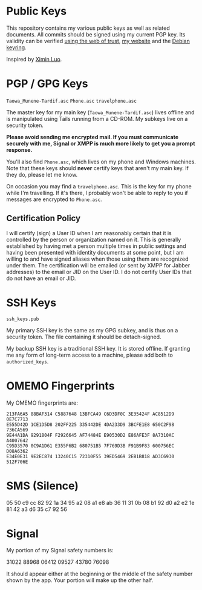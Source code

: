 # Public Keys

This repository contains my various public keys as well as related
documents. All commits should be signed using my current PGP key.
Its validity can be verified [using the web of trust](https://pgp.cs.uu.nl/),
[my website](https://taowa.ca/key.asc) and the
[Debian keyring](https://keyring.debian.org/).


Inspired by [Ximin Luo](https://github.com/infinity0/pubkeys).


# PGP / GPG Keys
`Taowa_Munene-Tardif.asc`
`Phone.asc`
`travelphone.asc`

The master key for my main key (`Taowa_Munene-Tardif.asc`) lives
offline and is manipulated using Tails running from a CD-ROM.
My subkeys live on a security token.

**Please avoid sending me encrypted mail. If you must communicate
securely with me, Signal or XMPP is much more likely to get you a 
prompt response.**

You'll also find `Phone.asc`, which lives on my phone and Windows
machines. Note that these keys should **never** certify keys that
aren't my main key. If they do, please let me know.

On occasion you may find a `travelphone.asc`. This is the key for my
phone while I'm travelling. If it's there, I probably won't be able to
reply to you if messages are encrypted to `Phone.asc`.

## Certification Policy
I will certify (sign) a User ID when I am reasonably certain that it is
controlled by the person or organization named on it. This is generally
established by having met a person multiple times in public settings
and having been presented with identity documents at some point, but I
am willing to and have signed aliases when those using them are
recognized under them. The certification will be emailed (or sent by
XMPP for Jabber addresses) to the email or JID on the User ID. I do not
certify User IDs that do not have an email or JID.


# SSH Keys
`ssh_keys.pub`

My primary SSH key is the same as my GPG subkey, and is thus on a
security token. The file containing it should be detach-signed.

My backup SSH key is a traditional SSH key. It is stored offline. If
granting me any form of long-term access to a machine, please
add both to `authorized_keys`.


# OMEMO Fingerprints
My OMEMO fingerprints are:
```
213FA6A5 88BAF314 C5887648 13BFCA49 C6D3DF0C 3E35424F AC8512D9 0E7C7713
E555D42D 1CE1D5D8 202FF225 335442DE 4DA233D9 3BCFE1E8 650C2F98 736CA569
9E44A1DA 9291804F F2926645 AF74484E E90530D2 E86AFE3F 8A7310AC A4007642
C95D3570 0C9A1D61 E355F6B2 680751B5 7F769D3B F91B9F83 600756EC D08A6362
E34E0E31 9E2EC874 13240C15 72310F55 39ED5469 2EB1B818 AD3C6930 512F706E
```

# SMS (Silence)
05 50 c9 cc 82 92 1a 34 95 a2 08 a1 e8 ab 36 11 31
0b 08 b1 92 d0 a2 e2 1e 81 42 a3 d6 35 c7 92 56

# Signal
My portion of my Signal safety numbers is:

31022 88968 06412 09527 43780 76098

It should appear either at the beginning or the middle of the safety
number shown by the app. Your portion will make up the other half.
